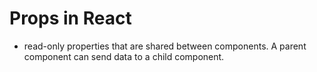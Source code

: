 # Props in React 
- read-only properties that are shared between components.
A parent component can send data to a child component.<Component key=value/>

